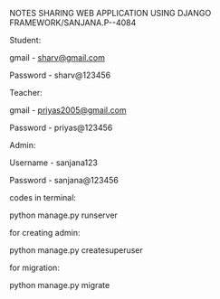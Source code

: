 NOTES SHARING WEB APPLICATION USING DJANGO FRAMEWORK/SANJANA.P--4084

Student:

gmail - sharv@gmail.com 

Password - sharv@123456

Teacher:

gmail - priyas2005@gmail.com

Password - priyas@123456

Admin:

Username - sanjana123

Password - sanjana@123456

codes in terminal:

python manage.py runserver

for creating admin:

python manage.py createsuperuser

for migration:

python manage.py migrate 
